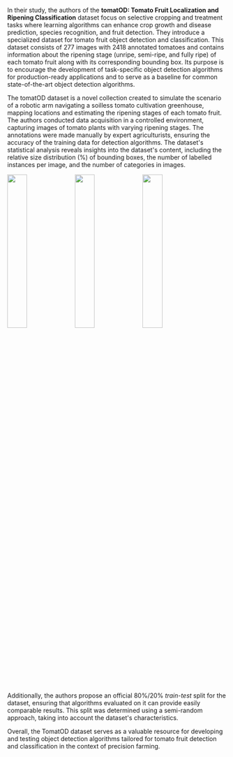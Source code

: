 In their study, the authors of the **tomatOD: Tomato Fruit Localization and Ripening Classification** dataset focus on selective cropping and treatment tasks where learning algorithms can enhance crop growth and disease prediction, species recognition, and fruit detection. They introduce a specialized dataset for tomato fruit object detection and classification. This dataset consists of 277 images with 2418 annotated tomatoes and contains information about the ripening stage (unripe, semi-ripe, and fully ripe) of each tomato fruit along with its corresponding bounding box. Its purpose is to encourage the development of task-specific object detection algorithms for production-ready applications and to serve as a baseline for common state-of-the-art object detection algorithms. 

The tomatOD dataset is a novel collection created to simulate the scenario of a robotic arm navigating a soilless tomato cultivation greenhouse, mapping locations and estimating the ripening stages of each tomato fruit. The authors conducted data acquisition in a controlled environment, capturing images of tomato plants with varying ripening stages. The annotations were made manually by expert agriculturists, ensuring the accuracy of the training data for detection algorithms. The dataset's statistical analysis reveals insights into the dataset's content, including the relative size distribution (%) of bounding boxes, the number of labelled instances per image, and the number of categories in images. 

<p float="left">
  <img src="https://github.com/supervisely/dataset-tools/assets/78355358/26df1971-6374-49e5-ba3c-5405757078ba" width="30%" />
  <img src="https://github.com/supervisely/dataset-tools/assets/78355358/b9726922-b1da-44fe-aa20-0a9fd319c991" width="30%" /> 
  <img src="https://github.com/supervisely/dataset-tools/assets/78355358/6f6023d5-9d3f-4a0f-8af2-2950797edbe7" width="30%" /> 
</p>

Additionally, the authors propose an official 80%/20% *train*-*test* split for the dataset, ensuring that algorithms evaluated on it can provide easily comparable results. This split was determined using a semi-random approach, taking into account the dataset's characteristics.

Overall, the TomatOD dataset serves as a valuable resource for developing and testing object detection algorithms tailored for tomato fruit detection and classification in the context of precision farming.
